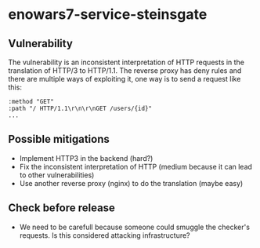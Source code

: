 # enowars7-service-steinsgate

## Vulnerability

The vulnerability is an inconsistent interpretation of HTTP requests in the translation of HTTP/3 to HTTP/1.1. The reverse proxy has deny rules and there are multiple ways of exploiting it, one way is to send a request like this:


```
:method "GET"
:path "/ HTTP/1.1\r\n\r\nGET /users/{id}"
...
```

## Possible mitigations

* Implement HTTP3 in the backend (hard?)
* Fix the inconsistent interpretation of HTTP (medium because it can lead to other vulnerabilities)
* Use another reverse proxy (nginx) to do the translation (maybe easy)

## Check before release

* We need to be carefull because someone could smuggle the checker's requests. Is this considered attacking infrastructure?
